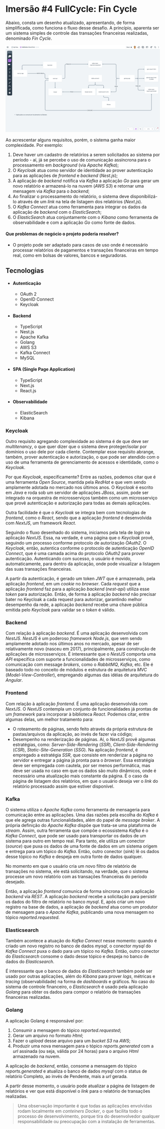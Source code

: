 # Imersão #4 FullCycle: Fin Cycle

Abaixo, consta um desenho atualizado, apresentando, de forma simplificada, como funciona o fluxo desse desafio. A princípio, aparenta ser um sistema simples de controle das transações financeiras realizadas, denominado _Fin Cycle_.

![Imersão #4 FullCycle: Fluxo da Aplicação](imersao4-fullcycle.png)

Ao acrescentar alguns requisitos, porém, o sistema ganha maior complexidade. Por exemplo:

1. Deve haver um cadastro de relatórios a serem solicitados ao sistema por período - aí, já se percebe o uso de comunicação assíncrona para o processamento em _background_ (via _Apache Kafka_);
2. O _Keycloak_ atua como servidor de identidade ao prover autenticação para as aplicações de _frontend_ e _backend_ (_Nest.js_);
3. A aplicação de _backend_ notifica via _Kafka_ a aplicação _Go_ para gerar um novo relatório e armazená-lo na nuvem (_AWS S3_) e retornar uma mensagem via _Kafka_ para o _backend_;
4. Ao finalizar o processamento do relatório, o sistema deve disponibilizá-lo através de um _link_ na tela de listagem dos relatórios (_Next.js_).
5. O _Kafka Connect_ atua como ferramenta para integrar os dados da aplicação de _backend_ com o _ElasticSearch_;
6. O _ElasticSearch_ atua conjuntamente com o _Kibana_ como ferramenta de observabilidade e com a aplicação _Go_ como fonte de dados.

#### Que problemas de negócio o projeto poderia resolver?
- O projeto pode ser adaptado para casos de uso onde é necessário processar relatórios de pagamentos e transações financeiras em tempo real, como em bolsas de valores, bancos e seguradoras.

## Tecnologias

- #### Autenticação
  - OAuth 2
  - OpenID Connect
  - Keycloak
  
- #### Backend
  - TypeScript
  - Nest.js
  - Apache Kafka
  - Golang
  - AWS S3
  - Kafka Connect
  - MySQL
  
- #### SPA (Single Page Application)
  - TypeScript
  - Next.js
  - React.js
  
- #### Observabilidade
  - ElasticSearch
  - Kibana
  

### Keycloak

Outro requisito agregando complexidade ao sistema é de que deve ser _multitenancy_, o que quer dizer que o sistema deve proteger/isolar por domínios o uso dele por cada cliente. Contemplar esse requisito abrange, também, prover autenticação e autorização, o que pode ser atendido com o uso de uma ferramenta de gerenciamento de acessos e identidade, como o _Keycloak_.

Por que _Keycloak_, especificamente? Entre as razões, podemos citar que é uma ferramenta _Open Source_, mantida pela _RedHat_ e que vem sendo amplamente adotada no mercado nos últimos anos. O _Keycloak_ é escrito em _Java_ e roda sob um servidor de aplicações _JBoss_, assim, pode ser integrado na orquestra de microsserviços também como um microsserviço que provê autenticação e autorização para todas as demais aplicações.

Outra facilidade é que o _Keycloak_ se integra bem com tecnologias de _frontend_, como o _React_, sendo que a aplicação _frontend_ é desenvolvida com _NextJS_, um framework _React_.

Seguindo o fluxo desenhado do sistema, iniciamos pela tela de _login_ na aplicação _NextJS_. Essa, na verdade, é uma página que o _Keycloak_ provê, seguindo um processo conforme protocolo de autorização _OAuth2_. O _Keycloak_, então, autentica conforme o protocolo de autenticação _OpenID Connect_, que é uma camada acima do protocolo _OAuth2_ para prover autenticação. Autenticando com sucesso, o usuário é movido, automaticamente, para dentro da aplicação, onde pode visualizar a listagem das suas transações financeiras.

A partir da autenticação, é gerado um token _JWT_ que é armazenado, pela aplicação _frontend_, em um _cookie_ no _browser_. Cada _request_ que a aplicação _frontend_ faz para a aplicação _backend_ (_nest-api_) utiliza esse _token_ para autorização. Então, de forma à aplicação _backend_ não precisar bater no Keycloak a cada request para autorizar, garantindo melhor desempenho da rede, a aplicação _backend_ recebe uma chave pública emitida pelo _Keycloak_ para validar se o _token_ é válido.

### Backend

Com relação à aplicação _backend_. É uma aplicação desenvolvida com _NestJS_. _NestJS_ é um poderoso _framework_ _Node.js_, que vem sendo amplamente adotado nos últimos anos no mercado, apesar de ser relativamente novo (nasceu em 2017), principalmente, para construção de aplicações de microsserviços. É interessante que o _NestJS_ comporta uma _API_ específica com suporte a funcionalidades de microsserviços, como comunicação com message _brokers_, como o _RabbitMQ_, _Kafka_, etc. Ele é baseado todo no conceito de módulos e estrutura de arquitetura _MVC_ (_Model-View-Controller_), empregando algumas das idéias de arquitetura do _Angular_.

### Frontend

Com relação à aplicação _frontend_. É uma aplicação desenvolvida com _NextJS_. O _NextJS_ contempla um conjunto de funcionalidades já prontas de um _framework_ para incorporar à biblioteca _React_. Podemos citar, entre algumas delas, um melhor tratamento para:

- O roteamento de páginas, sendo feito através da própria estrutura de pastas/arquivos da aplicação, ao invés de fazer via código;
- Desempenho na renderização de páginas. Aí, o _NextJS_ provê algumas estratégias, como: _Server-Side-Rendering_ (_SSR_), _Client-Side-Rendering_ (_CSR_), _Static-Site-Generation_ (_SSG_). Na aplicação _frontend_, é empregado a estratégia _SSR_, que consiste em renderizar a página no servidor e entregar a página já pronta para o _browser_. Essa estratégia deve ser empregada com cautela, por ser menos performática, mas deve ser usada no caso em que os dados são muito dinâmicos, onde é necessário uma atualização mais constante da página. É o caso da página de listagem dos relatórios, em que o usuário deseja ver o _link_ do relatório processado assim que estiver disponível.

### Kafka

O sistema utiliza o _Apache Kafka_ como ferramenta de mensageria para comunicação entre as aplicações. Uma das razões pela escolha do _Kafka_ é que ele agrega outras funcionalidades, além do papel de _message broker_. A própria definição do _Apache Kafka_ dispõe que trata-se uma plataforma de _stream_. Assim, outra ferramenta que compõe o ecossistema _Kafka_ é o _Kafka Connect_, que pode ser usado para transportar os dados de um sistema para outro em tempo real. Para tanto, ele utiliza um conector (_source_) que puxa os dados de uma fonte de dados em um sistema origem e entrega para um tópico do _Kafka_. Então, outro conector (_sink_) lê os dados desse tópico no _Kafka_ e despeja em outra fonte de dados qualquer.

No momento em que o usuário cria um novo filtro de relatório de transações no sistema, ele está solicitando, na verdade, que o sistema processe um novo relatório com as transações financeiras do período desejado.

Então, a aplicação _frontend_ comunica de forma síncrona com a aplicação _backend_ via _REST_. A aplicação _backend_ recebe a solicitação para persistir os dados do filtro de relatório no banco _mysql_. E, após criar um novo registro na base de dados, a aplicação de _backend_ atua como um produtor de mensagem para o _Apache Kafka_, publicando uma nova mensagem no tópico _reported.requested_.

### Elasticsearch

Também acontece a atuação do _Kafka Connect_ nesse momento: quando é criado um novo registro no banco de dados _mysql_, o conector _mysql_ do _Kafka Connect_ puxa o dado para um tópico no _Kafka_. Então, outro conector do _Elasticsearch_ consome o dado desse tópico e despeja no banco de dados do _Elasticsearch_.

É interessante que o banco de dados do _Elasticsearch_ também pode ser usado por outras aplicações, além do _Kibana_ para prover _logs_, métricas e _tracing_ (observabilidade) na forma de _dashboards_ e gráficos. No caso do sistema de controle financeiro, o _Elasticsearch_ é usado pela aplicação _Golang_ para obter os dados para compor o relatório de transações financeiras realizadas.

### Golang

A aplicação Golang é responsável por:

1. Consumir a mensagem do tópico _reported.requested_;
2. Gerar um arquivo no formato _Html_;
3. Fazer o _upload_ desse arquivo para um _bucket_ _S3_ na _AWS_;
4. Produzir uma nova mensagem para o tópico _reports.generated_ com a _url_ assinada (ou seja, válida por 24 horas) para o arquivo _Html_ armazenado na nuvem.

A aplicação de _backend_, então, consome a mensagem do tópico _reports.generated_ e atualiza o banco de dados _mysql_ com o status de relatório Completo, ao invés de Pendente, mais a _url_ gerada.

A partir desse momento, o usuário pode atualizar a página de listagem de relatórios e ver que está disponível o _link_ para o relatório de transações realizadas.

> Uma observação importante é que todas as aplicações envolvidas rodam localmente em _conteiners_ _Docker_, o que facilita todo o processo de desenvolvimento, porque tira do desenvolvedor qualquer responsabilidade ou preocupação com a instalação de ferramentas.
